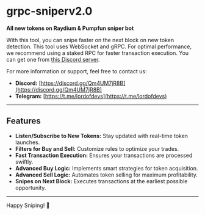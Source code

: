 # grpc-sniperv2.0

**All new tokens on Raydium & Pumpfun sniper bot**

With this tool, you can snipe faster on the next block on new token detection. This tool uses WebSocket and gRPC. For optimal performance, we recommend using a staked RPC for faster transaction execution. You can get one from [this Discord server](https://discord.gg/dQ9nmAavkB).

For more information or support, feel free to contact us:

- **Discord:** [https://discord.gg/Qm4UM7jR8B](https://discord.gg/Qm4UM7jR8B)
- **Telegram:** [https://t.me/lordofdevs](https://t.me/lordofdevs)

---

## **Features**

- **Listen/Subscribe to New Tokens:** Stay updated with real-time token launches.
- **Filters for Buy and Sell:** Customize rules to optimize your trades.
- **Fast Transaction Execution:** Ensures your transactions are processed swiftly.
- **Advanced Buy Logic:** Implements smart strategies for token acquisition.
- **Advanced Sell Logic:** Automates token selling for maximum profitability.
- **Snipes on Next Block:** Executes transactions at the earliest possible opportunity.

---

Happy Sniping! 🚀
